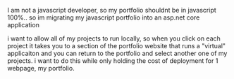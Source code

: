 I am not a javascript developer, so my portfolio shouldnt be in javascript 100%.. so im migrating my javascript portfolio into an asp.net core application


i want to allow all of my projects to run locally, so when you click on each project it takes you to a section of the portfolio website that runs a "virtual" applicaiton and you can return to the portfolio and select another one of my projects. i want to do this while only holding the cost of deployment for 1 webpage, my portfolio.
